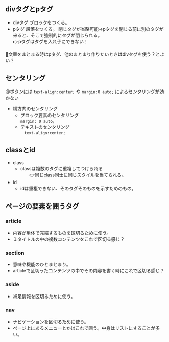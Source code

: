 ## divタグとpタグ
- divタグ
    ブロックをつくる。
- pタグ
    段落をつくる。
    閉じタグが省略可能→pタグを閉じる前に別のタグが来ると、そこで強制的にタグが閉じられる。  
    👉pタグはタグを入れ子にできない！

👶文章をまとまる時はpタグ、他のまとまり作りたいときはdivタグを使う？とよい？  

## センタリング
😫ボタンには ` text-align:center; ` や ` margin:0 auto; ` によるセンタリングが効かない  
- 横方向のセンタリング  
    - ブロック要素のセンタリング  
    ` margin: 0 auto; `  
    - テキストのセンタリング  
    ` text-align:center; `  
    
## classとid
- class  
    - classは複数のタグに重複してつけられる  
        👉同じclass同士に同じスタイルを当てられる。
- id  
    - idは重複できない、そのタグそのものを示すためのもの。  

## ページの要素を囲うタグ
### article
- 内容が単体で完結するものを区切るために使う。  
- １タイトルの中の複数コンテンツをこれで区切る感じ？
### section
- 意味や機能のひとまとまり。  
- articleで区切ったコンテンツの中でその内容を書く時にこれで区切る感じ？
### aside
- 補足情報を区切るために使う。
### nav
- ナビゲーションを区切るために使う。  
- ページ上にあるメニューとかはこれで囲う。中身はリストにすることが多い。
